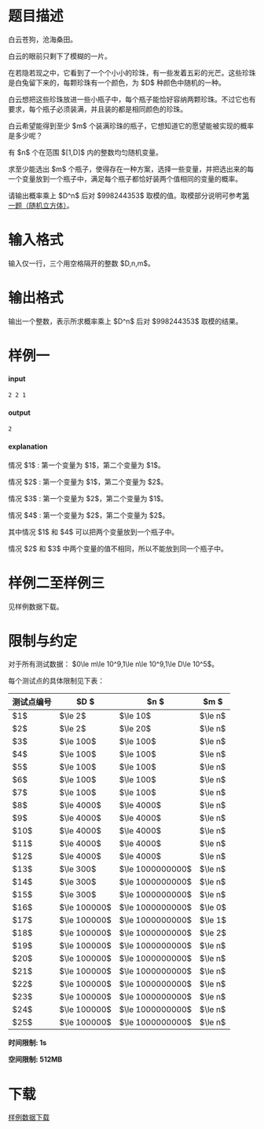 # 题目描述

<p>白云苍狗，沧海桑田。  </p>
<p>白云的眼前只剩下了模糊的一片。  </p>
<p>在若隐若现之中，它看到了一个个小小的珍珠，有一些发着五彩的光芒。这些珍珠是白兔留下来的，每颗珍珠有一个颜色，为 $D$ 种颜色中随机的一种。  </p>
<p>白云想把这些珍珠放进一些小瓶子中，每个瓶子能恰好容纳两颗珍珠。不过它也有要求，每个瓶子必须装满，并且装的都是相同颜色的珍珠。  </p>
<p>白云希望能得到至少 $m$ 个装满珍珠的瓶子，它想知道它的愿望能被实现的概率是多少呢？</p>
<p>有 $n$ 个在范围 $[1,D]$ 内的整数均匀随机变量。  </p>
<p>求至少能选出 $m$ 个瓶子，使得存在一种方案，选择一些变量，并把选出来的每一个变量放到一个瓶子中，满足每个瓶子都恰好装两个值相同的变量的概率。  </p>
<p>请输出概率乘上 $D^n$ 后对 $998244353$ 取模的值。取模部分说明可参考<a href="http://uoj.ac/problem/472">第一题（随机立方体）</a>。</p>

# 输入格式


<p>输入仅一行，三个用空格隔开的整数 $D,n,m$。</p>

# 输出格式


<p>输出一个整数，表示所求概率乘上 $D^n$ 后对 $998244353$ 取模的结果。</p>

# 样例一


<h4>input</h4>
<pre><code>2 2 1</code></pre>
<h4>output</h4>
<pre><code>2</code></pre>
<h4>explanation</h4>
<p>情况 $1$ : 第一个变量为 $1$，第二个变量为 $1$。</p>
<p>情况 $2$ : 第一个变量为 $1$，第二个变量为 $2$。</p>
<p>情况 $3$ : 第一个变量为 $2$，第二个变量为 $1$。</p>
<p>情况 $4$ : 第一个变量为 $2$，第二个变量为 $2$。  </p>
<p>其中情况 $1$ 和 $4$ 可以把两个变量放到一个瓶子中。 </p>
<p>情况 $2$ 和 $3$ 中两个变量的值不相同，所以不能放到同一个瓶子中。</p>

# 样例二至样例三


<p>见样例数据下载。</p>

# 限制与约定


<p>对于所有测试数据： $0\le m\le 10^9,1\le n\le 10^9,1\le D\le 10^5$。</p>
<p>每个测试点的具体限制见下表：</p>
 <div class="table-responsive">
<table class="table table-bordered table-text-center table-verticle-middle"><thead><tr><th>测试点编号</th><th>$D  $ </th><th>$n  $ </th><th>$m  $ </th></tr></thead><tbody><tr><td>$1$</td><td>$\le 2$</td><td>$\le 10$</td><td>$\le n$</td></tr><tr><td>$2$</td><td>$\le 2$</td><td>$\le 20$</td><td>$\le n$</td></tr><tr><td>$3$</td><td>$\le 100$</td><td>$\le 100$</td><td>$\le n$</td></tr><tr><td>$4$</td><td>$\le 100$</td><td>$\le 100$</td><td>$\le n$</td></tr><tr><td>$5$</td><td>$\le 100$</td><td>$\le 100$</td><td>$\le n$</td></tr><tr><td>$6$</td><td>$\le 100$</td><td>$\le 100$</td><td>$\le n$</td></tr><tr><td>$7$</td><td>$\le 100$</td><td>$\le 100$</td><td>$\le n$</td></tr><tr><td>$8$</td><td>$\le 4000$</td><td>$\le 4000$</td><td>$\le n$</td></tr><tr><td>$9$</td><td>$\le 4000$</td><td>$\le 4000$</td><td>$\le n$</td></tr><tr><td>$10$</td><td>$\le 4000$</td><td>$\le 4000$</td><td>$\le n$</td></tr><tr><td>$11$</td><td>$\le 4000$</td><td>$\le 4000$</td><td>$\le n$</td></tr><tr><td>$12$</td><td>$\le 4000$</td><td>$\le 4000$</td><td>$\le n$</td></tr><tr><td>$13$</td><td>$\le 300$</td><td>$\le 1000000000$</td><td>$\le n$</td></tr><tr><td>$14$</td><td>$\le 300$</td><td>$\le 1000000000$</td><td>$\le n$</td></tr><tr><td>$15$</td><td>$\le 300$</td><td>$\le 1000000000$</td><td>$\le n$</td></tr><tr><td>$16$</td><td>$\le 100000$</td><td>$\le 1000000000$</td><td>$\le 0$</td></tr><tr><td>$17$</td><td>$\le 100000$</td><td>$\le 1000000000$</td><td>$\le 1$</td></tr><tr><td>$18$</td><td>$\le 100000$</td><td>$\le 1000000000$</td><td>$\le 2$</td></tr><tr><td>$19$</td><td>$\le 100000$</td><td>$\le 1000000000$</td><td>$\le n$</td></tr><tr><td>$20$</td><td>$\le 100000$</td><td>$\le 1000000000$</td><td>$\le n$</td></tr><tr><td>$21$</td><td>$\le 100000$</td><td>$\le 1000000000$</td><td>$\le n$</td></tr><tr><td>$22$</td><td>$\le 100000$</td><td>$\le 1000000000$</td><td>$\le n$</td></tr><tr><td>$23$</td><td>$\le 100000$</td><td>$\le 1000000000$</td><td>$\le n$</td></tr><tr><td>$24$</td><td>$\le 100000$</td><td>$\le 1000000000$</td><td>$\le n$</td></tr><tr><td>$25$</td><td>$\le 100000$</td><td>$\le 1000000000$</td><td>$\le n$</td></tr></tbody></table></div>

<p><strong>时间限制: 1s</strong></p>
<p><strong>空间限制: 512MB</strong></p>

# 下载


<p><a href="/download.php?type=problem&amp;id=473">样例数据下载</a></p>
